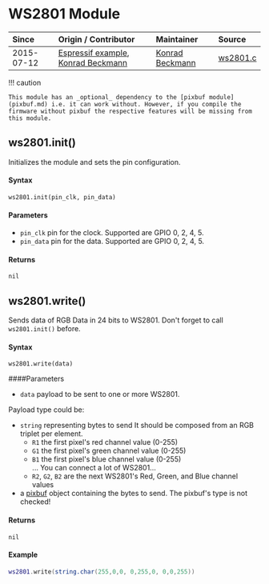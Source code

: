 # WS2801 Module
| Since  | Origin / Contributor  | Maintainer  | Source  |
| :----- | :-------------------- | :---------- | :------ |
| 2015-07-12 | [Espressif example](https://github.com/CHERTS/esp8266-devkit/blob/master/Espressif/examples/ESP8266/EspLightNode/user/ws2801.c), [Konrad Beckmann](https://github.com/kbeckmann) | [Konrad Beckmann](https://github.com/kbeckmann) | [ws2801.c](../../app/modules/ws2801.c)|

!!! caution

    This module has an _optional_ dependency to the [pixbuf module](pixbuf.md) i.e. it can work without. However, if you compile the firmware without pixbuf the respective features will be missing from this module.

## ws2801.init()
Initializes the module and sets the pin configuration.

#### Syntax
`ws2801.init(pin_clk, pin_data)`

#### Parameters
- `pin_clk` pin for the clock. Supported are GPIO 0, 2, 4, 5.
- `pin_data` pin for the data. Supported are GPIO 0, 2, 4, 5.

#### Returns
`nil`

## ws2801.write()
Sends data of RGB Data in 24 bits to WS2801. Don't forget to call `ws2801.init()` before.

#### Syntax
`ws2801.write(data)`

####Parameters
- `data` payload to be sent to one or more WS2801.

Payload type could be:

- `string` representing bytes to send
  It should be composed from an RGB triplet per element.
    - `R1` the first pixel's red channel value (0-255)
    - `G1` the first pixel's green channel value (0-255)
    - `B1` the first pixel's blue channel value (0-255)<br />
    ... You can connect a lot of WS2801...
    - `R2`, `G2`, `B2` are the next WS2801's Red, Green, and Blue channel values
- a [pixbuf](pixbuf) object containing the bytes to send.  The pixbuf's type is not checked!

#### Returns
`nil`

#### Example
```lua
ws2801.write(string.char(255,0,0, 0,255,0, 0,0,255))
```
